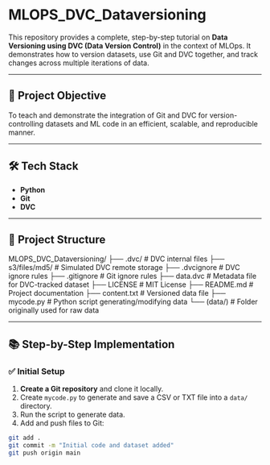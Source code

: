 # MLOPS_DVC_Dataversioning

This repository provides a complete, step-by-step tutorial on **Data Versioning using DVC (Data Version Control)** in the context of MLOps. It demonstrates how to version datasets, use Git and DVC together, and track changes across multiple iterations of data.

---

## 📌 Project Objective

To teach and demonstrate the integration of Git and DVC for version-controlling datasets and ML code in an efficient, scalable, and reproducible manner.

---

## 🛠️ Tech Stack

- **Python**
- **Git**
- **DVC**

---

## 📁 Project Structure
MLOPS_DVC_Dataversioning/
├── .dvc/ # DVC internal files
├── s3/files/md5/ # Simulated DVC remote storage
├── .dvcignore # DVC ignore rules
├── .gitignore # Git ignore rules
├── data.dvc # Metadata file for DVC-tracked dataset
├── LICENSE # MIT License
├── README.md # Project documentation
├── content.txt # Versioned data file
├── mycode.py # Python script generating/modifying data
└── (data/) # Folder originally used for raw data


---

## 📚 Step-by-Step Implementation

### ✅ Initial Setup

1. **Create a Git repository** and clone it locally.
2. Create `mycode.py` to generate and save a CSV or TXT file into a `data/` directory.
3. Run the script to generate data.
4. Add and push files to Git:

```bash
git add .
git commit -m "Initial code and dataset added"
git push origin main

